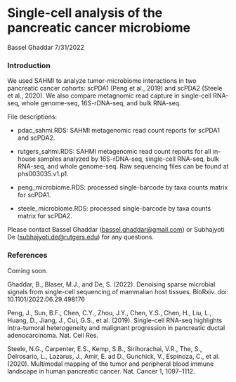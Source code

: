 Single-cell analysis of the pancreatic cancer microbiome 
================
Bassel Ghaddar
7/31/2022

### Introduction

We used SAHMI to analyze tumor-microbiome interactions in two pancreatic cancer cohorts: scPDA1 (Peng et al., 2019) and scPDA2 (Steele et al., 2020). We also compare metagnomic read capture in single-cell RNA-seq, whole genome-seq, 16S-rDNA-seq, and bulk RNA-seq.  

File descriptions: 
- pdac_sahmi.RDS: SAHMI metagenomic read count reports for scPDA1 and scPDA2. 

- rutgers_sahmi.RDS: SAHMI metagenomic read count reports for all in-house samples analyzed by 16S-rDNA-seq, single-cell RNA-seq, bulk RNA-seq, and whole genome-seq. Raw sequencing files can be found at phs003035.v1.p1. 

- peng_microbiome.RDS: processed single-barcode by taxa counts matrix for scPDA1. 

- steele_microbiome.RDS: processed single-barcode by taxa counts matrix for scPDA2. 

Please contact Bassel Ghaddar (bassel.ghaddar@gmail.com) or Subhajyoti De (subhajyoti.de@rutgers.edu) for any questions. 

### References
Coming soon.

Ghaddar, B., Blaser, M.J., and De, S. (2022). Denoising sparse microbial signals from single-cell sequencing of mammalian host tissues. BioRxiv. doi: 10.1101/2022.06.29.498176

Peng, J., Sun, B.F., Chen, C.Y., Zhou, J.Y., Chen, Y.S., Chen, H., Liu, L., Huang, D., Jiang, J., Cui, G.S., et al. (2019). Single-cell RNA-seq highlights intra-tumoral heterogeneity and malignant progression in pancreatic ductal adenocarcinoma. Nat. Cell Res.

Steele, N.G., Carpenter, E.S., Kemp, S.B., Sirihorachai, V.R., The, S., Delrosario, L., Lazarus, J., Amir, E. ad D., Gunchick, V., Espinoza, C., et al. (2020). Multimodal mapping of the tumor and peripheral blood immune landscape in human pancreatic cancer. Nat. Cancer 1, 1097–1112.

